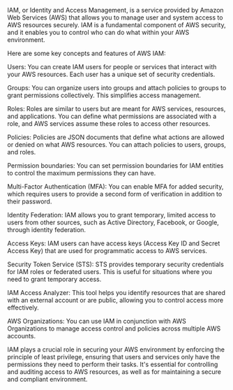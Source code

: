 IAM, or Identity and Access Management, is a service provided by Amazon Web Services (AWS) that allows you to manage user and system access to AWS resources securely. IAM is a fundamental component of AWS security, and it enables you to control who can do what within your AWS environment.

Here are some key concepts and features of AWS IAM:

Users: You can create IAM users for people or services that interact with your AWS resources. Each user has a unique set of security credentials.

Groups: You can organize users into groups and attach policies to groups to grant permissions collectively. This simplifies access management.

Roles: Roles are similar to users but are meant for AWS services, resources, and applications. You can define what permissions are associated with a role, and AWS services assume these roles to access other resources.

Policies: Policies are JSON documents that define what actions are allowed or denied on what AWS resources. You can attach policies to users, groups, and roles.

Permission boundaries: You can set permission boundaries for IAM entities to control the maximum permissions they can have.

Multi-Factor Authentication (MFA): You can enable MFA for added security, which requires users to provide a second form of verification in addition to their password.

Identity Federation: IAM allows you to grant temporary, limited access to users from other sources, such as Active Directory, Facebook, or Google, through identity federation.

Access Keys: IAM users can have access keys (Access Key ID and Secret Access Key) that are used for programmatic access to AWS services.

Security Token Service (STS): STS provides temporary security credentials for IAM roles or federated users. This is useful for situations where you need to grant temporary access.

IAM Access Analyzer: This tool helps you identify resources that are shared with an external account or are public, allowing you to control access more effectively.

AWS Organizations: You can use IAM in conjunction with AWS Organizations to manage access control and policies across multiple AWS accounts.

IAM plays a crucial role in securing your AWS environment by enforcing the principle of least privilege, ensuring that users and services only have the permissions they need to perform their tasks. It's essential for controlling and auditing access to AWS resources, as well as for maintaining a secure and compliant environment.


